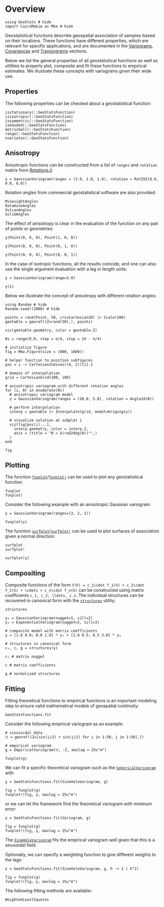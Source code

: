 # Overview

```@example functions
using GeoStats # hide
import CairoMakie as Mke # hide
```

Geostatistical functions describe geospatial association of samples
based on their locations. These functions have different properties,
which are relevant for specific applications, and are documented in
the [Variograms](variograms.md), [Covariances](covariances.md) and
[Transiograms](transiograms.md) sections.

Below we list the general properties of all geostatistical functions
as well as utilities to properly plot, composite and fit these functions
to empirical estimates. We illustrate these concepts with variograms
given their wide use.

## Properties

The following properties can be checked about a geostatistical function:

```@docs
isstationary(::GeoStatsFunction)
isisotropic(::GeoStatsFunction)
issymmetric(::GeoStatsFunction)
isbanded(::GeoStatsFunction)
metricball(::GeoStatsFunction)
range(::GeoStatsFunction)
nvariates(::GeoStatsFunction)
```

## Anisotropy

Anisotropic functions can be constructed from a list of `ranges` and `rotation`
matrix from [Rotations.jl](https://github.com/JuliaGeometry/Rotations.jl):

```@example functions
γ = GaussianVariogram(ranges = (3.0, 2.0, 1.0), rotation = RotZXZ(0.0, 0.0, 0.0))
```

Rotation angles from commercial geostatistical software are also provided:

```@docs
MinesightAngles
DatamineAngles
VulcanAngles
GslibAngles
```

The effect of anisotropy is clear in the evaluation of the function on any
pair of points or geometries:

```@example functions
γ(Point(0, 0, 0), Point(1, 0, 0))
```

```@example functions
γ(Point(0, 0, 0), Point(0, 1, 0))
```

```@example functions
γ(Point(0, 0, 0), Point(0, 0, 1))
```

In the case of isotropic functions, all the results coincide, and one can
also use the single argument evaluation with a lag in length units:

```@example functions
γ = GaussianVariogram(range=3.0)
```

```@example functions
γ(1)
```

Below we illustrate the concept of anisotropy with different rotation angles:

```@example functions
using Random # hide
Random.seed!(2000) # hide

points = rand(Point, 50, crs=Cartesian2D) |> Scale(100)
geotable = georef((Z=rand(50),), points)

viz(geotable.geometry, color = geotable.Z)
```

```@example functions
θs = range(0.0, step = π/4, stop = 2π - π/4)

# initialize figure
fig = Mke.Figure(size = (800, 1600))

# helper function to position subfigures
pos = i -> CartesianIndices((4, 2))[i].I

# domain of interpolation
grid = CartesianGrid(100, 100)

# anisotropic variogram with different rotation angles
for (i, θ) in enumerate(θs)
  # anisotropic variogram model
  γ = GaussianVariogram(ranges = (20.0, 5.0), rotation = Angle2d(θ))

  # perform interpolation
  interp = geotable |> Interpolate(grid, model=Kriging(γ))

  # visualize solution at subplot i
  viz(fig[pos(i)...],
    interp.geometry, color = interp.Z,
    axis = (title = "θ = $(rad2deg(θ))ᵒ",)
  )
end

fig
```

## Plotting

The function [`funplot`](@ref)/[`funplot!`](@ref) can be used to plot
any geostatistical function:

```@docs
funplot
funplot!
```

Consider the following example with an anisotropic Gaussian variogram:

```@example functions
γ = GaussianVariogram(ranges=(3, 2, 1))
```

```@example functions
funplot(γ)
```

The function [`surfplot`](@ref)/[`surfplot!`](@ref) can be used to plot
surfaces of association given a normal direction:

```@docs
surfplot
surfplot!
```

```@example functions
surfplot(γ)
```

## Compositing

Composite functions of the form
``f(h) = c_1\cdot f_1(h) + c_2\cdot f_2(h) + \cdots + c_n\cdot f_n(h)``
can be constructed using matrix coefficients ``c_1, c_2, \ldots, c_n``.
The individual structures can be recovered in canonical form with the
[`structures`](@ref) utility:

```@docs
structures
```

```@example functions
γ₁ = GaussianVariogram(nugget=1, sill=2)
γ₂ = ExponentialVariogram(nugget=2, sill=3)

# composite model with matrix coefficients
γ = [1.0 0.0; 0.0 1.0] * γ₁ + [2.0 0.5; 0.5 3.0] * γ₂

# structures in canonical form
cₒ, c, g = structures(γ)

cₒ # matrix nugget
```

```@example functions
c # matrix coefficients
```

```@example functions
g # normalized structures
```

## Fitting

Fitting theoretical functions to empirical functions is an important
modeling step to ensure valid mathematical models of geospatial continuity:

```@docs
GeoStatsFunctions.fit
```

Consider the following empirical variogram as an example:

```@example functions
# sinusoidal data
𝒟 = georef((Z=[sin(i/2) + sin(j/2) for i in 1:50, j in 1:50],))

# empirical variogram
g = EmpiricalVariogram(𝒟, :Z, maxlag = 25u"m")

funplot(g)
```

We can fit a specific theoretical variogram such as the
[`SphericalVariogram`](@ref) with

```@example functions
γ = GeoStatsFunctions.fit(SineHoleVariogram, g)

fig = funplot(g)
funplot!(fig, γ, maxlag = 25u"m")
```

or we can let the framework find the theoretical
variogram with minimum error:

```@example functions
γ = GeoStatsFunctions.fit(Variogram, g)

fig = funplot(g)
funplot!(fig, γ, maxlag = 25u"m")
```

The [`SineHoleVariogram`](@ref) fits the empirical variogram
well given that this is a sinusoidal field.

Optionally, we can specify a weighting function to give different
weights to the lags:

```@example functions
γ = GeoStatsFunctions.fit(SineHoleVariogram, g, h -> 1 / h^2)

fig = funplot(g)
funplot!(fig, γ, maxlag = 25u"m")
```

The following fitting methods are available:

```@docs
WeightedLeastSquares
```
